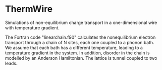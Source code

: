 ThermWire
=========

Simulations of non-equilibrium charge transport in a one-dimensional wire with temperature gradient.

The Fortran code "linearchain.f90" calculates the nonequilibrium electron transport through a chain of N sites, each one coupled to a phonon bath. We assume that each bath has a different temperature, leading to a temperature gradient in the system. In addition, disorder in the chain is modelled by an Anderson Hamiltonian. The lattice is tunnel coupled to two leads.
